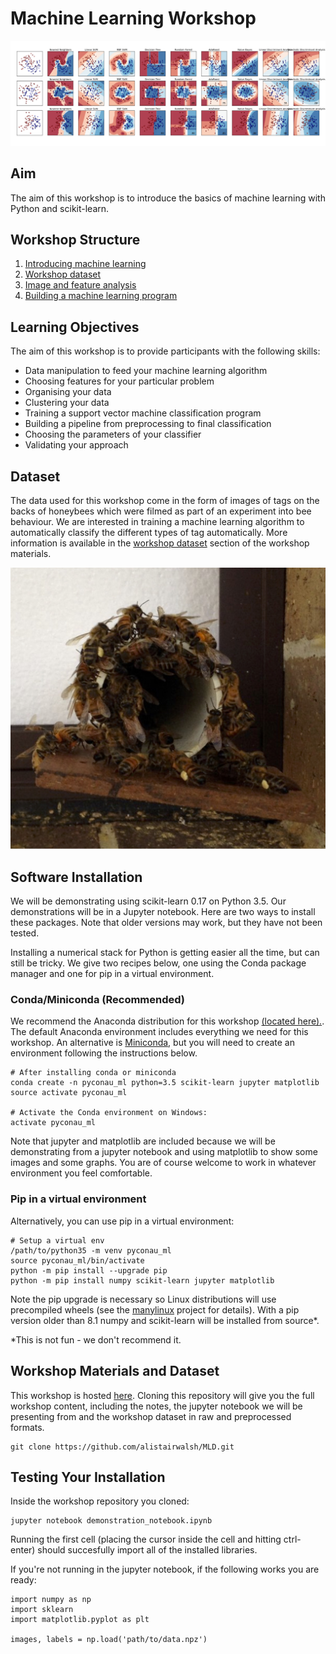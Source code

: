 # Machine Learning Workshop

[![hive entrance](images/classifiers.png)](http://scikit-learn.org/stable/auto_examples/classification/plot_classifier_comparison.html)

## Aim

The aim of this workshop is to introduce the basics of machine learning with Python and scikit-learn.


## Workshop Structure

1. [Introducing machine learning](intro.md)
2. [Workshop dataset](dataset.md)
3. [Image and feature analysis](images_features.ipynb)
4. [Building a machine learning program](training_testing.ipynb)


## Learning Objectives

The aim of this workshop is to provide participants with the following skills:

* Data manipulation to feed your machine learning algorithm
* Choosing features for your particular problem
* Organising your data
* Clustering your data
* Training a support vector machine classification program
* Building a pipeline from preprocessing to final classification
* Choosing the parameters of your classifier
* Validating your approach


## Dataset

The data used for this workshop come in the form of images of tags on the backs of honeybees which were filmed as part of an experiment into bee behaviour. We are interested in training a machine learning algorithm to automatically classify the different types of tag automatically. More information is available in the [workshop dataset](dataset.md) section of the workshop materials.

![hive entrance](images/entrance.jpg)


## Software Installation

We will be demonstrating using scikit-learn 0.17 on Python 3.5. Our demonstrations will be in a Jupyter notebook. Here are two ways to install these packages. Note that older versions may work, but they have not been tested.

Installing a numerical stack for Python is getting easier all the time, but can still be tricky. We give two recipes below, one using the Conda package manager and one for pip in a virtual environment.


### Conda/Miniconda (Recommended)

We recommend the Anaconda distribution for this workshop [(located here).](https://www.continuum.io/downloads). The default Anaconda environment includes everything we need for this workshop. An alternative is [Miniconda](http://conda.pydata.org/miniconda.html), but you will need to create an environment following the instructions below.

    # After installing conda or miniconda
    conda create -n pyconau_ml python=3.5 scikit-learn jupyter matplotlib
    source activate pyconau_ml

    # Activate the Conda environment on Windows:
    activate pyconau_ml

Note that jupyter and matplotlib are included because we will be demonstrating from a jupyter notebook and using matplotlib to show some images and some graphs. You are of course welcome to work in whatever environment you feel comfortable.

### Pip in a virtual environment

Alternatively, you can use pip in a virtual environment:

    # Setup a virtual env
    /path/to/python35 -m venv pyconau_ml
    source pyconau_ml/bin/activate
    python -m pip install --upgrade pip
    python -m pip install numpy scikit-learn jupyter matplotlib

Note the pip upgrade is necessary so Linux distributions will use precompiled wheels (see the [manylinux](https://github.com/pypa/manylinux) project for details). With a pip version older than 8.1 numpy and scikit-learn will be installed from source*.

*This is not fun - we don't recommend it.


## Workshop Materials and Dataset

This workshop is hosted [here](https://github.com/alistairwalsh/MLD.git). Cloning this repository will give you the full workshop content, including the notes, the jupyter notebook we will be presenting from and the workshop dataset in raw and preprocessed formats.

    git clone https://github.com/alistairwalsh/MLD.git


## Testing Your Installation

Inside the workshop repository you cloned:

    jupyter notebook demonstration_notebook.ipynb

Running the first cell (placing the cursor inside the cell and hitting ctrl-enter) should succesfully import all of the installed libraries.

If you're not running in the jupyter notebook, if the following works you are ready:

    import numpy as np
    import sklearn
    import matplotlib.pyplot as plt

    images, labels = np.load('path/to/data.npz')
